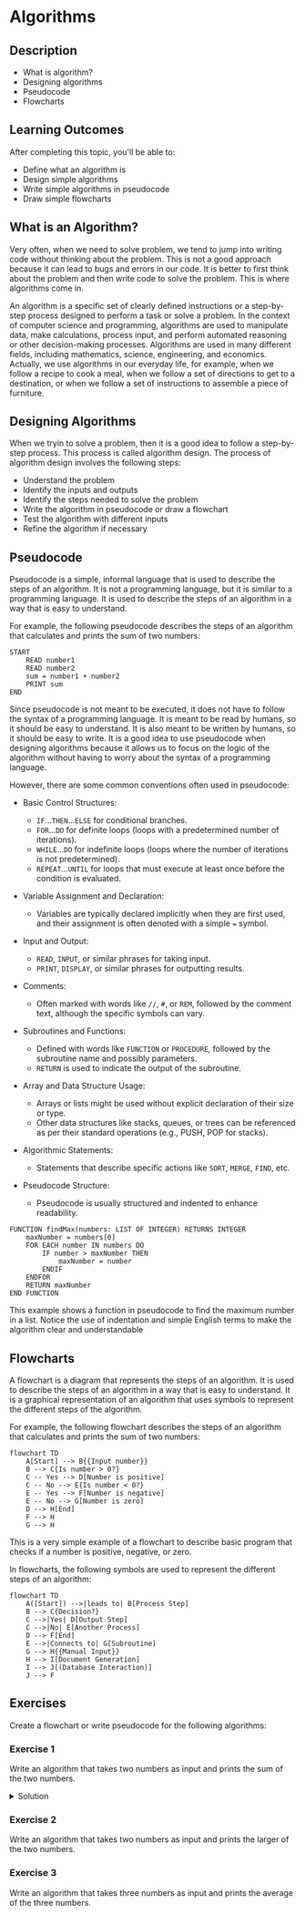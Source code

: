# Algorithms

## Description

- What is algorithm?
- Designing algorithms
- Pseudocode
- Flowcharts

## Learning Outcomes

After completing this topic, you'll be able to:

- Define what an algorithm is
- Design simple algorithms
- Write simple algorithms in pseudocode
- Draw simple flowcharts

## What is an Algorithm?

Very often, when we need to solve problem, we tend to jump into writing code without thinking about the problem. This is not a good approach because it can lead to bugs and errors in our code. It is better to first think about the problem and then write code to solve the problem. This is where algorithms come in. 

An algorithm is a specific set of clearly defined instructions or a step-by-step process designed to perform a task or solve a problem. In the context of computer science and programming, algorithms are used to manipulate data, make calculations, process input, and perform automated reasoning or other decision-making processes. Algorithms are used in many different fields, including mathematics, science, engineering, and economics. Actually, we use algorithms in our everyday life, for example, when we follow a recipe to cook a meal, when we follow a set of directions to get to a destination, or when we follow a set of instructions to assemble a piece of furniture.

## Designing Algorithms

When we tryin to solve a problem, then it is a good idea to follow a step-by-step process. This process is called algorithm design. The process of algorithm design involves the following steps:

- Understand the problem
- Identify the inputs and outputs
- Identify the steps needed to solve the problem
- Write the algorithm in pseudocode or draw a flowchart
- Test the algorithm with different inputs
- Refine the algorithm if necessary

## Pseudocode

Pseudocode is a simple, informal language that is used to describe the steps of an algorithm. It is not a programming language, but it is similar to a programming language. It is used to describe the steps of an algorithm in a way that is easy to understand.

For example, the following pseudocode describes the steps of an algorithm that calculates and prints the sum of two numbers:

```
START
    READ number1
    READ number2
    sum = number1 + number2
    PRINT sum
END
```

Since pseudocode is not meant to be executed, it does not have to follow the syntax of a programming language. It is meant to be read by humans, so it should be easy to understand. It is also meant to be written by humans, so it should be easy to write. It is a good idea to use pseudocode when designing algorithms because it allows us to focus on the logic of the algorithm without having to worry about the syntax of a programming language.

However, there are some common conventions often used in pseudocode:

- Basic Control Structures:
  - `IF`...`THEN`...`ELSE` for conditional branches.
  - `FOR`...`DO` for definite loops (loops with a predetermined number of iterations).
  - `WHILE`...`DO` for indefinite loops (loops where the number of iterations is not predetermined).
  - `REPEAT`...`UNTIL` for loops that must execute at least once before the condition is evaluated.

- Variable Assignment and Declaration:
  - Variables are typically declared implicitly when they are first used, and their assignment is often denoted with a simple `=` symbol.

- Input and Output:
  - `READ`, `INPUT`, or similar phrases for taking input.
  - `PRINT`, `DISPLAY`, or similar phrases for outputting results.

- Comments:
  - Often marked with words like `//`, `#`, or `REM`, followed by the comment text, although the specific symbols can vary.

- Subroutines and Functions:
  - Defined with words like `FUNCTION` or `PROCEDURE`, followed by the subroutine name and possibly parameters.
  - `RETURN` is used to indicate the output of the subroutine.

- Array and Data Structure Usage:
  - Arrays or lists might be used without explicit declaration of their size or type.
  - Other data structures like stacks, queues, or trees can be referenced as per their standard operations (e.g., PUSH, POP for stacks).

- Algorithmic Statements:
  - Statements that describe specific actions like `SORT`, `MERGE`, `FIND`, etc.

- Pseudocode Structure:
  - Pseudocode is usually structured and indented to enhance readability.

```
FUNCTION findMax(numbers: LIST OF INTEGER) RETURNS INTEGER
    maxNumber = numbers[0]
    FOR EACH number IN numbers DO
        IF number > maxNumber THEN
            maxNumber = number
        ENDIF
    ENDFOR
    RETURN maxNumber
END FUNCTION
```

This example shows a function in pseudocode to find the maximum number in a list. Notice the use of indentation and simple English terms to make the algorithm clear and understandable

## Flowcharts

A flowchart is a diagram that represents the steps of an algorithm. It is used to describe the steps of an algorithm in a way that is easy to understand. It is a graphical representation of an algorithm that uses symbols to represent the different steps of the algorithm.

For example, the following flowchart describes the steps of an algorithm that calculates and prints the sum of two numbers:

```mermaid
flowchart TD
    A[Start] --> B{{Input number}}
    B --> C{Is number > 0?}
    C -- Yes --> D[Number is positive]
    C -- No --> E{Is number < 0?}
    E -- Yes --> F[Number is negative]
    E -- No --> G[Number is zero]
    D --> H[End]
    F --> H
    G --> H
```
This is a very simple example of a flowchart to describe basic program that checks if a number is positive, negative, or zero.

In flowcharts, the following symbols are used to represent the different steps of an algorithm:

```mermaid
flowchart TD
    A([Start]) -->|leads to| B[Process Step]
    B --> C{Decision?}
    C -->|Yes| D[Output Step]
    C -->|No| E[Another Process]
    D --> F[End]
    E -->|Connects to| G[Subroutine]
    G --> H{{Manual Input}}
    H --> I[Document Generation]
    I --> J[(Database Interaction)]
    J --> F

```

## Exercises

Create a flowchart or write pseudocode for the following algorithms:

### Exercise 1

Write an algorithm that takes two numbers as input and prints the sum of the two numbers.

<details>
<summary>Solution</summary>

```mermaid
flowchart TD
    A[Start] --> B{{Input number1}}
    B --> C{{Input number2}}
    C --> D[sum = number1 + number2]
    D --> E[Print sum]
    E --> F[End]
```
</details>

### Exercise 2

Write an algorithm that takes two numbers as input and prints the larger of the two numbers.

### Exercise 3

Write an algorithm that takes three numbers as input and prints the average of the three numbers.


